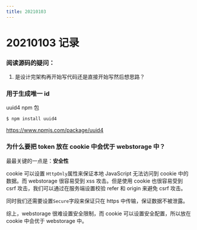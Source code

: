 ```yaml
---
title: 20210103
---
```

# 20210103 记录

### 阅读源码的疑问：

1. 是设计完架构再开始写代码还是直接开始写然后想思路？

### 用于生成唯一 id

uuid4 npm 包

```bash
$ npm install uuid4
```

https://www.npmjs.com/package/uuid4

### 为什么要把 token 放在 cookie 中会优于 webstorage 中？

最最关键的一点是：**安全性**

cookie 可以设置 `HttpOnly`属性来保证本地 JavaScript 无法访问到 cookie 中的数据。而 webstorage 很容易受到 xss 攻击。但是使用 cookie 也很容易受到 csrf 攻击，我们可以通过在服务端设置校验 refer 和 origin 来避免 csrf 攻击。

同时我们还需要设置`Secure`字段来保证只在 https 中传输，保证数据不被泄露。

综上，webstorage 很难设置安全限制，而 cookie 可以设置安全配置，所以放在 cookie 中会优于 webstorage 中。